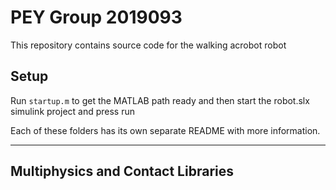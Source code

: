 # PEY Group 2019093 

This repository contains source code for the walking acrobot robot

## Setup
Run `startup.m` to get the MATLAB path ready and then start the robot.slx 
simulink project and press run

Each of these folders has its own separate README with more information.

---

## Multiphysics and Contact Libraries
